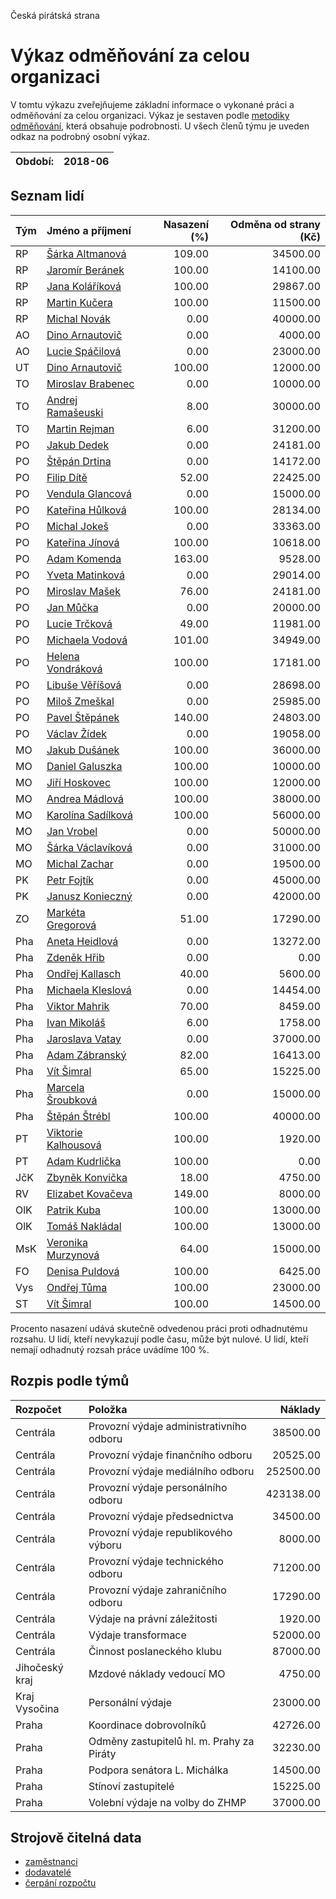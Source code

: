 Česká pirátská strana

Výkaz odměňování za celou organizaci
===========================

V tomtu výkazu zveřejňujeme základní informace o vykonané práci a odměňování
za celou organizaci. Výkaz je sestaven podle [metodiky odměňování][metodika],
která obsahuje podrobnosti. U všech členů týmu je uveden odkaz na podrobný osobní výkaz.

Období:                  | 2018-06
-----------------------  | --------------------


Seznam lidí
--------------

| Tým   | Jméno a příjmení                                                  |   Nasazení (%) |   Odměna od strany (Kč) |
|:------|:------------------------------------------------------------------|---------------:|------------------------:|
| RP    | [Šárka Altmanová](../../tymy/RP/2018/06/sarka-altmanova/)         |         109.00 |                34500.00 |
| RP    | [Jaromír Beránek](../../tymy/RP/2018/06/jaromir-beranek/)         |         100.00 |                14100.00 |
| RP    | [Jana Koláříková](../../tymy/RP/2018/06/jana-kolarikova/)         |         100.00 |                29867.00 |
| RP    | [Martin Kučera](../../tymy/RP/2018/06/martin-kucera/)             |         100.00 |                11500.00 |
| RP    | [Michal Novák](../../tymy/RP/2018/06/michal-novak/)               |           0.00 |                40000.00 |
| AO    | [Dino Arnautovič](../../tymy/AO/2018/06/dino-arnautovic/)         |           0.00 |                 4000.00 |
| AO    | [Lucie Spáčilová](../../tymy/AO/2018/06/lucie-spacilova/)         |           0.00 |                23000.00 |
| UT    | [Dino Arnautovič](../../tymy/UT/2018/06/dino-arnautovic/)         |         100.00 |                12000.00 |
| TO    | [Miroslav Brabenec](../../tymy/TO/2018/06/miroslav-brabenec/)     |           0.00 |                10000.00 |
| TO    | [Andrej Ramašeuski](../../tymy/TO/2018/06/andrej-ramaseuski/)     |           8.00 |                30000.00 |
| TO    | [Martin Rejman](../../tymy/TO/2018/06/martin-rejman/)             |           6.00 |                31200.00 |
| PO    | [Jakub Dedek](../../tymy/PO/2018/06/jakub-dedek/)                 |           0.00 |                24181.00 |
| PO    | [Štěpán Drtina](../../tymy/PO/2018/06/stepan-drtina/)             |           0.00 |                14172.00 |
| PO    | [Filip Dítě](../../tymy/PO/2018/06/filip-dite/)                   |          52.00 |                22425.00 |
| PO    | [Vendula Glancová](../../tymy/PO/2018/06/vendula-glancova/)       |           0.00 |                15000.00 |
| PO    | [Kateřina Hůlková](../../tymy/PO/2018/06/katerina-hulkova/)       |         100.00 |                28134.00 |
| PO    | [Michal Jokeš](../../tymy/PO/2018/06/michal-jokes/)               |           0.00 |                33363.00 |
| PO    | [Kateřina Jínová](../../tymy/PO/2018/06/katerina-jinova/)         |         100.00 |                10618.00 |
| PO    | [Adam Komenda](../../tymy/PO/2018/06/adam-komenda/)               |         163.00 |                 9528.00 |
| PO    | [Yveta Matinková](../../tymy/PO/2018/06/yveta-matinkova/)         |           0.00 |                29014.00 |
| PO    | [Miroslav Mašek](../../tymy/PO/2018/06/miroslav-masek/)           |          76.00 |                24181.00 |
| PO    | [Jan Můčka](../../tymy/PO/2018/06/jan-mucka/)                     |           0.00 |                20000.00 |
| PO    | [Lucie Trčková](../../tymy/PO/2018/06/lucie-trckova/)             |          49.00 |                11981.00 |
| PO    | [Michaela Vodová](../../tymy/PO/2018/06/michaela-vodova/)         |         101.00 |                34949.00 |
| PO    | [Helena Vondráková](../../tymy/PO/2018/06/helena-vondrakova/)     |         100.00 |                17181.00 |
| PO    | [Libuše Věříšová](../../tymy/PO/2018/06/libuse-verisova/)         |           0.00 |                28698.00 |
| PO    | [Miloš Zmeškal](../../tymy/PO/2018/06/milos-zmeskal/)             |           0.00 |                25985.00 |
| PO    | [Pavel Štěpánek](../../tymy/PO/2018/06/pavel-stepanek/)           |         140.00 |                24803.00 |
| PO    | [Václav Žídek](../../tymy/PO/2018/06/vaclav-zidek/)               |           0.00 |                19058.00 |
| MO    | [Jakub Dušánek](../../tymy/MO/2018/06/jakub-dusanek/)             |         100.00 |                36000.00 |
| MO    | [Daniel Galuszka](../../tymy/MO/2018/06/daniel-galuszka/)         |         100.00 |                10000.00 |
| MO    | [Jiří Hoskovec](../../tymy/MO/2018/06/jiri-hoskovec/)             |         100.00 |                12000.00 |
| MO    | [Andrea Mádlová](../../tymy/MO/2018/06/andrea-madlova/)           |         100.00 |                38000.00 |
| MO    | [Karolína Sadílková](../../tymy/MO/2018/06/karolina-sadilkova/)   |         100.00 |                56000.00 |
| MO    | [Jan Vrobel](../../tymy/MO/2018/06/jan-vrobel/)                   |           0.00 |                50000.00 |
| MO    | [Šárka Václavíková](../../tymy/MO/2018/06/sarka-vaclavikova/)     |           0.00 |                31000.00 |
| MO    | [Michal Zachar](../../tymy/MO/2018/06/michal-zachar/)             |           0.00 |                19500.00 |
| PK    | [Petr Fojtík](../../tymy/PK/2018/06/petr-fojtik/)                 |           0.00 |                45000.00 |
| PK    | [Janusz Konieczný](../../tymy/PK/2018/06/janusz-konieczny/)       |           0.00 |                42000.00 |
| ZO    | [Markéta Gregorová](../../tymy/ZO/2018/06/marketa-gregorova/)     |          51.00 |                17290.00 |
| Pha   | [Aneta Heidlová](../../tymy/Pha/2018/06/aneta-heidlova/)          |           0.00 |                13272.00 |
| Pha   | [Zdeněk Hřib](../../tymy/Pha/2018/06/zdenek-hrib/)                |           0.00 |                    0.00 |
| Pha   | [Ondřej Kallasch](../../tymy/Pha/2018/06/ondrej-kallasch/)        |          40.00 |                 5600.00 |
| Pha   | [Michaela Kleslová](../../tymy/Pha/2018/06/michaela-kleslova/)    |           0.00 |                14454.00 |
| Pha   | [Viktor Mahrik](../../tymy/Pha/2018/06/viktor-mahrik/)            |          70.00 |                 8459.00 |
| Pha   | [Ivan Mikoláš](../../tymy/Pha/2018/06/ivan-mikolas/)              |           6.00 |                 1758.00 |
| Pha   | [Jaroslava Vatay](../../tymy/Pha/2018/06/jaroslava-vatay/)        |           0.00 |                37000.00 |
| Pha   | [Adam Zábranský](../../tymy/Pha/2018/06/adam-zabransky/)          |          82.00 |                16413.00 |
| Pha   | [Vít Šimral](../../tymy/Pha/2018/06/vit-simral/)                  |          65.00 |                15225.00 |
| Pha   | [Marcela Šroubková](../../tymy/Pha/2018/06/marcela-sroubkova/)    |           0.00 |                15000.00 |
| Pha   | [Štěpán Štrébl](../../tymy/Pha/2018/06/stepan-strebl/)            |         100.00 |                40000.00 |
| PT    | [Viktorie Kalhousová](../../tymy/PT/2018/06/viktorie-kalhousova/) |         100.00 |                 1920.00 |
| PT    | [Adam Kudrlička](../../tymy/PT/2018/06/adam-kudrlicka/)           |         100.00 |                    0.00 |
| JčK   | [Zbyněk Konvička](../../tymy/JčK/2018/06/zbynek-konvicka/)        |          18.00 |                 4750.00 |
| RV    | [Elizabet Kovačeva](../../tymy/RV/2018/06/elizabet-kovaceva/)     |         149.00 |                 8000.00 |
| OlK   | [Patrik Kuba](../../tymy/OlK/2018/06/patrik-kuba/)                |         100.00 |                13000.00 |
| OlK   | [Tomáš Nakládal](../../tymy/OlK/2018/06/tomas-nakladal/)          |         100.00 |                13000.00 |
| MsK   | [Veronika Murzynová](../../tymy/MsK/2018/06/veronika-murzynova/)  |          64.00 |                15000.00 |
| FO    | [Denisa Puldová](../../tymy/FO/2018/06/denisa-puldova/)           |         100.00 |                 6425.00 |
| Vys   | [Ondřej Tůma](../../tymy/Vys/2018/06/ondrej-tuma/)                |         100.00 |                23000.00 |
| ST    | [Vít Šimral](../../tymy/ST/2018/06/vit-simral/)                   |         100.00 |                14500.00 |

Procento nasazení udává skutečně odvedenou práci proti odhadnutému rozsahu. 
U lidí, kteří nevykazují podle času, může být nulové. U lidí, kteří nemají odhadnutý rozsah
práce uvádíme 100 %.

Rozpis podle týmů
-----------------

| Rozpočet       | Položka                                   |   Náklady |
|:---------------|:------------------------------------------|----------:|
| Centrála       | Provozní výdaje administrativního odboru  |  38500.00 |
| Centrála       | Provozní výdaje finančního odboru         |  20525.00 |
| Centrála       | Provozní výdaje mediálního odboru         | 252500.00 |
| Centrála       | Provozní výdaje personálního odboru       | 423138.00 |
| Centrála       | Provozní výdaje předsednictva             |  34500.00 |
| Centrála       | Provozní výdaje republikového výboru      |   8000.00 |
| Centrála       | Provozní výdaje technického odboru        |  71200.00 |
| Centrála       | Provozní výdaje zahraničního odboru       |  17290.00 |
| Centrála       | Výdaje na právní záležitosti              |   1920.00 |
| Centrála       | Výdaje transformace                       |  52000.00 |
| Centrála       | Činnost poslaneckého klubu                |  87000.00 |
| Jihočeský kraj | Mzdové náklady vedoucí MO                 |   4750.00 |
| Kraj Vysočina  | Personální výdaje                         |  23000.00 |
| Praha          | Koordinace dobrovolníků                   |  42726.00 |
| Praha          | Odměny zastupitelů hl. m. Prahy za Piráty |  32230.00 |
| Praha          | Podpora senátora L. Michálka              |  14500.00 |
| Praha          | Stínoví zastupitelé                       |  15225.00 |
| Praha          | Volební výdaje na volby do ZHMP           |  37000.00 |

Strojově čitelná data
-------------------

* [zaměstnanci](zamestnanci.tsv)
* [dodavatelé](dodavatele.tsv)
* [čerpání rozpočtu](cerpani_rozpoctu.tsv)

[metodika]: https://redmine.pirati.cz/projects/po/wiki/Odmenovani
